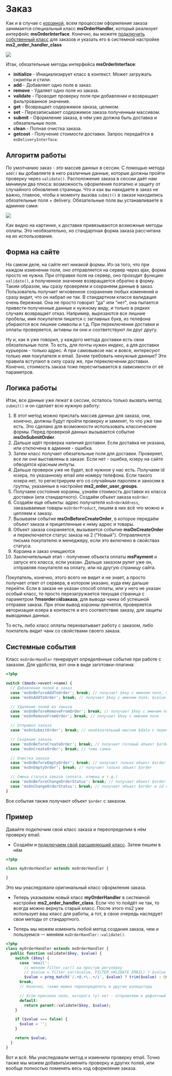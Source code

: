 # Заказ

Как и в случае с [корзиной][1], всем процессом оформления заказа занимается специальный класс **msOrderHandler**, который реализует интерфейс **msOrderInterface**.
Конечно, вы можете [подключить собственный класс][2] для заказов и указать его в системной настройке **ms2_order_handler_class**

[![](https://file.modx.pro/files/2/a/0/f/a0f4ad40a5f9445b61dbeabbbbd2d211_thumb.png)](https://file.modx.pro/files/2/a/0/f/a0f4ad40a5f9445b61dbeabbbbd2d211.png)

Итак, обязательные методы интерфейса **msOrderInterface**:

- **initialize** - Инициализирует класс в контекст. Может загружать скрипты и стили.
- **add** - Добавляет одно поле в заказ.
- **remove** - Удаляет одно поле из заказа.
- **validate** - Проводит проверку поля при добавлении и возвращает фильтрованное значение.
- **get** - Возвращает содержимое заказа, целиком.
- **set** - Перезаписывает содержимое заказа полученным массивом.
- **submit** - Оформление заказа, в нём уже должна быть доставка и обязательные поля.
- **clean** - Полная очистка заказа.
- **getcost** - Получение стоимости доставки. Запрос передаётся в `msDeliveryInterface`.

## Алгоритм работы

По умолчанию заказ - это массив данных в сессии.
С помощью метода `add()` вы добавляете в него различные данные, которые должны пройти проверку через `validate()`.
Расположение заказа в сессии даёт нам минимум два плюса: возможность оформления поэтапно и защиту от случайного обновления страницы.
Что и как вы накидаете в заказ не важно, главное, чтобы к моменту вызова `submit()` в заказе находились обязательные поля + delivery.
Обязательные поля вы устанавливаете в админке сами:

[![](https://file.modx.pro/files/2/9/b/4/9b492d9b974e2d5084ea683a7c446169_thumb.png)](https://file.modx.pro/files/2/9/b/4/9b492d9b974e2d5084ea683a7c446169.png)

Как видно на картинке, к доставке привязываются возможные методы оплаты.
Это необязательно, но стандартная форма заказа рассчитана на их использование.

## Форма на сайте

На самом деле, на сайте нет никакой формы.
Из-за того, что при каждом изменении поля, оно отправляется на сервер через ajax, форма просто не нужна.
При отправке поля на сервер, оно проходит функцию `validate()`, а полученное значение возвращается обратно в форму.
Таким образом, мы сразу проверяем и сохраняем данные в заказ.
Пользователь получает мгновенное сохранение любых изменений и сразу видит, что он набрал не так.
В стандартном классе валидация очень бережная. Она не просто говорит "да" или "нет", она пытается привести полученные данные к нужному виду, и только в редких случаях возвращает отказ.
Например, вырезаются все лишние пробелы, имя покупателя пишется с заглавных букв, из телефона убираются все лишние символы и т.д.
При переключении доставки и оплаты проверяется, активны ли они и соответствуют ли друг другу.

Ну и, как я уже говорил, у каждого метода доставки есть свои обязательные поля.
То есть, для почты нужен индекс, а для доставки курьером - только адрес.
А при самовывозе нас и вовсе, интересуют только имя покупателя и email.
Зачем требовать ненужные данные?
Эти правила вступают в силу сразу же, при переключении доставки.
Конечно, стоимость заказа тоже пересчитывается в зависимости от её параметров.

## Логика работы

Итак, все данные уже лежат в сессии, осталось только вызвать метод `submit()` и он сделает всю нужную работу:

1. В этот метод можно прислать массив данных для заказа, они, конечно, должны будут пройти проверку и заменят, то что уже там есть. Это сделано для возможности использовать классические формы. Перед проверкой данных вызывается событие **msOnSubmitOrder**.
2. Дальше идёт проверка наличия доставки. Если доставка не указана, или отключена в админке - ошибка.
3. Затем класс получает обязательные поля для доставки. Проверяет, все ли они выставлены в заказе. Если нет - ошибка, юзеру на сайте обводятся красным инпуты.
4. Дальше проверок уже не будет, всё нужное у нас есть. Получаем id юзера, по указанному email или номеру телефона. Если такого юзера нет, то регистрируем его со случайным паролем и заносим в группы, указанные в настройке  **ms2_order_user_groups**.
5. Получаем состояние корзины, узнаём стоимость доставки из класса доставки (или стандартного). Создаём объект заказа `msOrder`.
6. Создаём еще объекты: адрес получателя `msOrderAddress`, заказываемые товары `msOrderProduct`, пишем в них всё что можно и цепляем к заказу.
7. Вызываем событие **msOnBeforeCreateOrder**, в которое передаём объект заказа и прицепленные к нему адрес и товары.
8. Объект заказа сохраняется, вызывается событие **msOnCreateOrder** и переключается статус заказа на 2 ("Новый"). Отправляются письма покупателю и менеджеру, если это включено в свойствах статуса.
9. Корзина и заказ очищаются
10. Заключительный этап - получение объекта оплаты **msPayment** и запуск его класса, если указан. Дальше заказом рулит уже он, отправляя покупателя на оплату, или на другую страницу сайта.

Покупатель, конечно, этого всего не видит и не знает, а просто получает ответ от сервера, в котором указано, куда ему дальше перейти.
Если в заказе не указан способ оплаты, или у него не указан особый класс, то просто перезагружается текущая страница с параметром **?msorder=idзаказа**, для вывода чанка об успешной отправке заказа.
При этом вывод корзины прячется, проверяется авторизация юзера в контексте и его соответствие заказу, для защиты выводимых данных.

То есть, либо класс оплаты перехватывает работу с заказом, либо покпатель видит чанк со свойствами своего заказа.

## Системные события

Класс `msOrderHandler` генерирует определённые события при работе с заказом. Для удобства, вот они в виде заготовки-плагина:

```php
<?php

switch ($modx->event->name) {
  // Добавление полей в заказ
  case 'msOnBeforeAddToOrder'; break; // получает $key с именем поля, $value - значение поля
  case 'msOnAddToOrder'; break; // получает $key с именем поля, $value - значение поля

  // Удаление полей из заказа
  case 'msOnBeforeRemoveFromOrder'; break; // получает $key с именем поля
  case 'msOnRemoveFromOrder'; break; // получает $key с именем поля

  // Отправка заказа
  case 'msOnSubmitOrder'; break; // необязательный массив $data с переназначаемыми полями

  // Создание заказа
  case 'msOnBeforeCreateOrder'; break; // получает готовый объект $order со всеми прицепленными объектами
  case 'msOnCreateOrder'; break; // тоже самое

  // Очистка заказа
  case 'msOnBeforeEmptyOrder'; break; // получает только объект $order
  case 'msOnEmptyOrder'; break; // получает только объект $order

  // Смена статуса заказа (оплата, отмена и т.д.)
  case 'msOnBeforeChangeOrderStatus': break; // получает объект $order и id статуса в $status
  case 'msOnChangeOrderStatus': break; // получает объект $order и id статуса в $status
}
```

Все события также получают объект `$order` с заказом.

## Пример

Давайте подключим свой класс заказа и переопределим в нём проверку email.

- Создаём и [подключаем свой расширяющий класс][2]. Затем пишем в нём

```php
<?php

class myOrderHandler extends msOrderHandler {

}
```

Это мы унаследовали оригинальный класс оформления заказа.

- Теперь указываем новый класс **myOrderHandler** в системной настройке **ms2_order_handler_class**. Если что то пойдёт не так, то всегда можно вернуть старый класс. После этого ms2 уже использует ваш класс для работы, а тот, в свою очередь наследует свои методы от стандартного.

- Теперь мы можем изменить любой метод создания заказа, чем и пользуемся — меняем `msOrderHandler::validate()`.

```php
<?php
class myOrderHandler extends msOrderHandler {
  public function validate($key, $value) {
    switch ($key) {
      case 'email':
        // меняем filter_var() на простую регулярку
        // $value = filter_var($value, FILTER_VALIDATE_EMAIL) ? $value : @$this->order[$key];
        $value = preg_match('/.+@.+\..+/i', $value) ? trim($value) : @$this->order[$key];
      break;
      // Конечно, также можно переопределить и другие валидаторы

      // Если прислано поле, которого тут нет - отправляем в дефолтный класс
      default:
        return parent::validate($key, $value);
    }

    if ($value === false) {
      $value = '';
    }

    return $value;
  }
}
```

Вот и всё. Мы унаследовали метод и изменили проверку email.
Точно также мы можем добавить\изменить проверку и других полей, или вообще полностью поменять весь ход оформления заказа.

[1]: /components/minishop2/development/services/cart
[2]: /components/minishop2/development/services/connection
